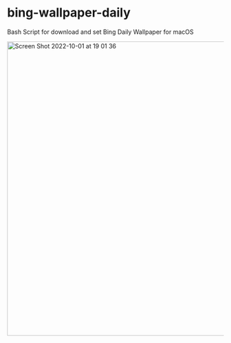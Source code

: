 # bing-wallpaper-daily
Bash Script for download and set Bing Daily Wallpaper for macOS

<img width="682" alt="Screen Shot 2022-10-01 at 19 01 36" src="https://user-images.githubusercontent.com/26691690/193406677-f5d04f95-7d92-4312-b396-3b4742762e73.png">
